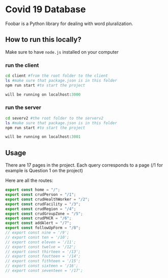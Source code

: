 # Covid 19 Database

Foobar is a Python library for dealing with word pluralization.

## How to run this locally?

Make sure to have `node.js` installed on your computer

### run the client

```bash
cd client #from the root folder to the client
ls #make sure that package.json is in this folder
npm run start #to start the project
```

```python
will be running on localhost:3000
```

### run the server

```bash
cd severv2 #the root folder to the serverv2
ls #make sure that package.json is in this folder
npm run start #to start the project
```

```python
will be running on localhost:3001
```

## Usage

There are 17 pages in the project.
Each query corresponds to a page (/1 for example is Question 1 on the project)

Here are all the routes:

```javascript
export const home = "/";
export const crudPerson = "/1";
export const crudHealthWorker = "/2";
export const crudFacility = "/3";
export const crudRegion = "/4";
export const crudGroupZone = "/5";
export const crudPHCR = "/6";
export const addAlert = "/7";
export const followUpForm = "/8";
// export const nine = '/9';
// export const ten = '/10';
// export const eleven = '/11';
// export const twelve = '/12';
// export const thirteen = '/13';
// export const foutteen = '/14';
// export const fithteen = '/15';
// export const sixteen = '/16';
// export const seventeen = '/17';
```
